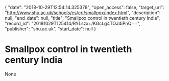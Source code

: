 {
  "date": "2018-10-29T12:54:14.325378", 
  "open_access": false, 
  "target_url": "http://www.shu.ac.uk/schools/cs/cri/smallpox/index.html", 
  "description": null, 
  "end_date": null, 
  "title": "Smallpox control in twentieth century India", 
  "record_id": "20181029T125414/RYLszx+/KGcLg4TOJ4iPnQ==", 
  "publisher": "shu.ac.uk", 
  "start_date": null
}

# Smallpox control in twentieth century India

None